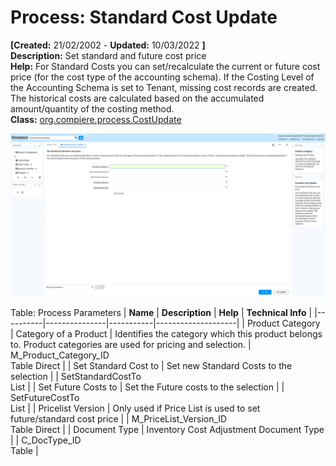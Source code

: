 # Process: Standard Cost Update 

**[Created:** 21/02/2002 - **Updated:** 10/03/2022 **]**  
**Description:** Set standard and future cost price  
**Help:** For Standard Costs you can set/recalculate the current or future cost price (for the cost type of the accounting schema). If the Costing Level of the Accounting Schema is set to Tenant, missing cost records are created. The historical costs are calculated based on the accumulated amount/quantity of the costing method.  
**Class:** [org.compiere.process.CostUpdate](https://jenkins.idempiere.org/job/iDempiere12Daily/ws/org.idempiere.javadoc/API/org/compiere/process/CostUpdate.html)

![](/img/docs/manual/StandardCostUpdate-Process_iDempiere_v12.0.0.png)

Table: Process Parameters
| **Name** | **Description** | **Help** | **Technical Info** |
|----------|---------------|-----------|--------------------|
| Product Category | Category of a Product | Identifies the category which this product belongs to.  Product categories are used for pricing and selection. | M_Product_Category_ID<br/>Table Direct | 
| Set Standard Cost to | Set new Standard Costs to the selection |  | SetStandardCostTo<br/>List | 
| Set Future Costs to | Set the Future costs to the selection |  | SetFutureCostTo<br/>List | 
| Pricelist Version | Only used if Price List is used to set future/standard cost price |  | M_PriceList_Version_ID<br/>Table Direct | 
| Document Type | Inventory Cost Adjustment Document Type |  | C_DocType_ID<br/>Table | 


